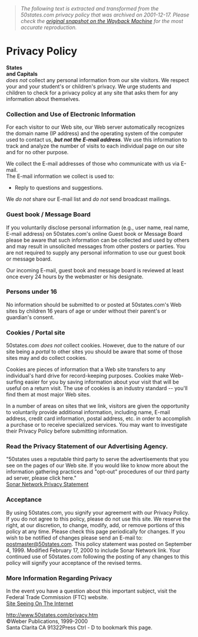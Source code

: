 > *The following text is extracted and transformed from the 50states.com privacy policy that was archived on 2001-12-17. Please check the [original snapshot on the Wayback Machine](https://web.archive.org/web/20011217224129id_/http%3A//50states.com/privacy.htm) for the most accurate reproduction.*

# Privacy Policy

**States  
and Capitals**  
_does not_ collect any personal information from our site visitors. We respect your and your student's or children's privacy. We urge students and children to check for a privacy policy at any site that asks them for any information about themselves. 

### **Collection and Use of Electronic Information**

For each visitor to our Web site, our Web server automatically recognizes the domain name (IP address) and the operating system of the computer used to contact us, _**but not the E-mail address**_. We use this information to track and analyze the number of visits to each individual page on our site and for no other purpose.

We collect the E-mail addresses of those who communicate with us via E-mail.  
The E-mail information we collect is used to:

  * Reply to questions and suggestions. 



We _do not_ share our E-mail list and _do not_ send broadcast mailings.

### Guest book / Message Board

If you voluntarily disclose personal information (e.g., user name, real name, E-mail address) on 50states.com's online Guest book or Message Board please be aware that such information can be collected and used by others and may result in unsolicited messages from other posters or parties. You are not required to supply any personal information to use our guest book or message board.

Our incoming E-mail, guest book and message board is reviewed at least once every 24 hours by the webmaster or his designate.

### **Persons under 16**

No information should be submitted to or posted at 50states.com's Web sites by children 16 years of age or under without their parent's or guardian's consent. 

### **Cookies / Portal site**

50states.com _does not_ collect cookies. However, due to the nature of our site being a _portal_ to other sites you should be aware that some of those sites may and do collect cookies.

Cookies are pieces of information that a Web site transfers to any individual's hard drive for record-keeping purposes. Cookies make Web-surfing easier for you by saving information about your visit that will be useful on a return visit. The use of cookies is an industry standard -- you'll find them at most major Web sites.

In a number of areas on sites that we link, visitors are given the opportunity to voluntarily provide additional information, including name, E-mail address, credit card information, postal address, etc. in order to accomplish a purchase or to receive specialized services. You may want to investigate their Privacy Policy before submitting information.

### **Read the Privacy Statement of our Advertising Agency.**

"50states uses a reputable third party to serve the advertisements that you see on the pages of our Web site. If you would like to know more about the information gathering practices and "opt-out" procedures of our third party ad server, please click here."  
[Sonar Network Privacy Statement](http://www.sonar.com/content/privacy.htm)

### **Acceptance**

By using 50states.com, you signify your agreement with our Privacy Policy. If you do not agree to this policy, please do not use this site. We reserve the right, at our discretion, to change, modify, add, or remove portions of this policy at any time. Please check this page periodically for changes. If you wish to be notified of changes please send an E-mail to: [postmaster@50states.com](mailto:%20postmaster@50states.com). This policy statement was posted on September 4, 1999. Modified February 17, 2000 to include Sonar Network link. Your continued use of 50states.com following the posting of any changes to this policy will signify your acceptance of the revised terms.

### **More Information Regarding Privacy**

In the event you have a question about this important subject, visit the Federal Trade Commission (FTC) website.  
[Site Seeing On The Internet](http://www.ftc.gov/bcp/conline/pubs/online/sitesee/index.html)

[](http://www.50states.com/fileindx.htm) [](mailto:webmaster@50states.com)

http://www.50states.com/privacy.htm  
©Weber Publications, 1999-2000  
Santa Clarita CA 91322Press Ctrl - D to bookmark this page.
